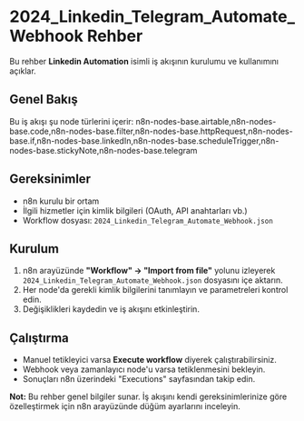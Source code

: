 # 2024_Linkedin_Telegram_Automate_Webhook Rehber

Bu rehber **Linkedin Automation** isimli iş akışının kurulumu ve kullanımını açıklar.

## Genel Bakış
Bu iş akışı şu node türlerini içerir: n8n-nodes-base.airtable,n8n-nodes-base.code,n8n-nodes-base.filter,n8n-nodes-base.httpRequest,n8n-nodes-base.if,n8n-nodes-base.linkedIn,n8n-nodes-base.scheduleTrigger,n8n-nodes-base.stickyNote,n8n-nodes-base.telegram

## Gereksinimler
- n8n kurulu bir ortam
- İlgili hizmetler için kimlik bilgileri (OAuth, API anahtarları vb.)
- Workflow dosyası: `2024_Linkedin_Telegram_Automate_Webhook.json`

## Kurulum
1. n8n arayüzünde **"Workflow" → "Import from file"** yolunu izleyerek `2024_Linkedin_Telegram_Automate_Webhook.json` dosyasını içe aktarın.
2. Her node'da gerekli kimlik bilgilerini tanımlayın ve parametreleri kontrol edin.
3. Değişiklikleri kaydedin ve iş akışını etkinleştirin.

## Çalıştırma
- Manuel tetikleyici varsa **Execute workflow** diyerek çalıştırabilirsiniz.
- Webhook veya zamanlayıcı node'u varsa tetiklenmesini bekleyin.
- Sonuçları n8n üzerindeki "Executions" sayfasından takip edin.

**Not:** Bu rehber genel bilgiler sunar. İş akışını kendi gereksinimlerinize göre özelleştirmek için n8n arayüzünde düğüm ayarlarını inceleyin.
